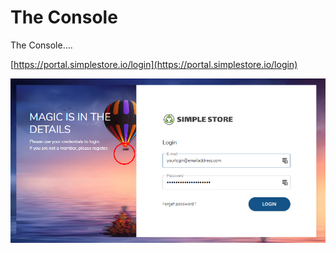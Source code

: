# The Console

The Console....

[https://portal.simplestore.io/login](https://portal.simplestore.io/login)

![](../.gitbook/assets/image%20%285%29.png)

